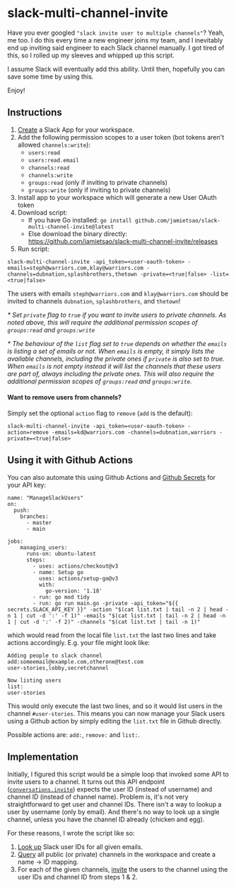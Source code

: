 # slack-multi-channel-invite
Have you ever googled `"slack invite user to multiple channels"`?  Yeah, me too.  I do this every time a new engineer joins my team, and I inevitably end up inviting said engineer to each Slack channel manually.  I got tired of this, so I rolled up my sleeves and whipped up this script.

I assume Slack will eventually add this ability.  Until then, hopefully you can save some time by using this.

Enjoy!

## Instructions
1. [Create](https://api.slack.com/apps) a Slack App for your workspace.
2. Add the following permission scopes to a user token (bot tokens aren't allowed `channels:write`):
    - `users:read`
    - `users:read.email`
    - `channels:read`
    - `channels:write`
    - `groups:read` (only if inviting to private channels)
    - `groups:write` (only if inviting to private channels)
3. Install app to your workspace which will generate a new User OAuth token
4. Download script:
    - If you have Go installed: `go install github.com/jamietsao/slack-multi-channel-invite@latest`
    - Else download the binary directly: https://github.com/jamietsao/slack-multi-channel-invite/releases
5. Run script:

`slack-multi-channel-invite -api_token=<user-oauth-token> -emails=steph@warriors.com,klay@warriors.com -channels=dubnation,splashbrothers,thetown -private=<true|false> -list=<true|false>`

The users with emails `steph@warriors.com` and `klay@warriors.com` should be invited to channels `dubnation`, `splashbrothers`, and `thetown`!

_* Set `private` flag to `true` if you want to invite users to private channels.  As noted above, this will require the additional permission scopes of `groups:read` and `groups:write`_

_* The behaviour of the `list` flag set to `true` depends on whether the `emails` is listing a set of emails or not. When `emails` is empty, it simply lists the available channels, including the private ones if `private` is also set to true. When `emails` is not empty instead it will list the channels that these users are part of, always including the private ones. This will also require the additional permission scopes of `groups:read` and `groups:write`._

#### Want to remove users from channels?
Simply set the optional `action` flag to `remove` (`add` is the default):

`slack-multi-channel-invite -api_token=<user-oauth-token> -action=remove -emails=kd@warriors.com -channels=dubnation,warriors -private=<true|false>`

## Using it with Github Actions

You can also automate this using Github Actions and [Github Secrets](https://docs.github.com/en/actions/security-guides/encrypted-secrets) for your API key:
```
name: "ManageSlackUsers"
on:
  push:
    branches:
      - master
      - main

jobs:
    managing_users:
      runs-on: ubuntu-latest
      steps:
        - uses: actions/checkout@v3
        - name: Setup go
          uses: actions/setup-go@v3
          with:
            go-version: '1.18'
        - run: go mod tidy
        - run: go run main.go -private -api_token="${{ secrets.SLACK_API_KEY }}" -action "$(cat list.txt | tail -n 2 | head -n 1 | cut -d ':' -f 1)" -emails "$(cat list.txt | tail -n 2 | head -n 1 | cut -d ':' -f 2)" -channels "$(cat list.txt | tail -n 1)"
```
which would read from the local file `list.txt` the last two lines and take actions accordingly. E.g. your file might look like:
```
Adding people to slack channel 
add:someemail@example.com,otherone@test.com
user-stories,lobby,secretchannel

Now listing users
list:
user-stories
```
This would only execute the last two lines, and so it would list users in the channel `#user-stories`.
This means you can now manage your Slack users using a Github action by simply editing the `list.txt` file in Github directly.

Possible actions are: `add:`, `remove:` and `list:`.

## Implementation
Initially, I figured this script would be a simple loop that invoked some API to invite users to a channel.  It turns out this API endpoint ([`conversations.invite`](https://api.slack.com/methods/conversations.invite)) expects the user ID (instead of username) and channel ID (instead of channel name).  Problem is, it's not very straightforward to get user and channel IDs. There isn't a way to lookup a user by username (only by email).  And there's no way to look up a single channel, unless you have the channel ID already (chicken and egg).

For these reasons, I wrote the script like so:
1. [Look up](https://api.slack.com/methods/users.lookupByEmail) Slack user IDs for all given emails.
2. [Query](https://api.slack.com/methods/conversations.list) all public (or private) channels in the workspace and create a name -> ID mapping.
3. For each of the given channels, [invite](https://api.slack.com/methods/conversations.invite) the users to the channel using the user IDs and channel ID from steps 1 & 2.
